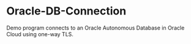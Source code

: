 # Oracle-DB-Connection
Demo program connects to an Oracle Autonomous Database in Oracle Cloud using one-way TLS.
